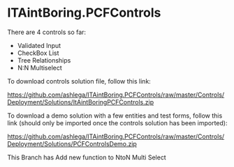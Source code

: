 # ITAintBoring.PCFControls

There are 4 controls so far:

- Validated Input
- CheckBox List
- Tree Relationships
- N:N Multiselect

To download controls solution file, follow this link:

https://github.com/ashlega/ITAintBoring.PCFControls/raw/master/Controls/Deployment/Solutions/ItAintBoringPCFControls.zip

To download a demo solution with a few entities and test forms, follow this link (should only be imported once the controls solution has been imported):

https://github.com/ashlega/ITAintBoring.PCFControls/raw/master/Controls/Deployment/Solutions/PCFControlsDemo.zip

This Branch has Add new function to NtoN Multi Select
